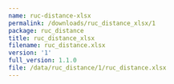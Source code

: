 ```yaml
---
name: ruc-distance-xlsx
permalink: /downloads/ruc_distance_xlsx/1
package: ruc_distance
title: ruc_distance_xlsx
filename: ruc_distance.xlsx
version: '1'
full_version: 1.1.0
file: /data/ruc_distance/1/ruc_distance.xlsx
---
```

